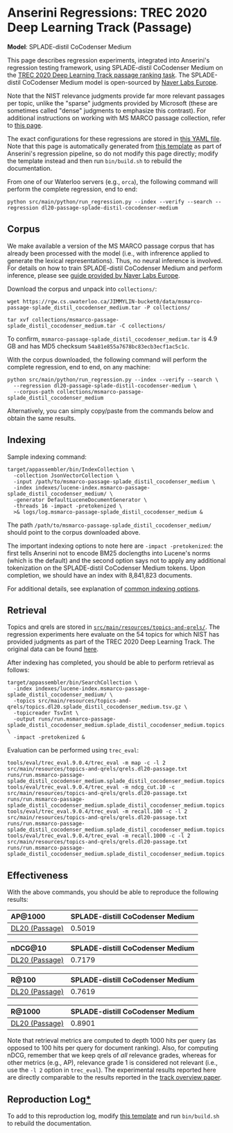 # Anserini Regressions: TREC 2020 Deep Learning Track (Passage)

**Model**: SPLADE-distil CoCodenser Medium

This page describes regression experiments, integrated into Anserini's regression testing framework, using SPLADE-distil CoCodenser Medium on the [TREC 2020 Deep Learning Track passage ranking task](https://trec.nist.gov/data/deep2019.html).
The SPLADE-distil CoCodenser Medium model is open-sourced by [Naver Labs Europe](https://europe.naverlabs.com/research/machine-learning-and-optimization/splade-models).

Note that the NIST relevance judgments provide far more relevant passages per topic, unlike the "sparse" judgments provided by Microsoft (these are sometimes called "dense" judgments to emphasize this contrast).
For additional instructions on working with MS MARCO passage collection, refer to [this page](experiments-msmarco-passage.md).

The exact configurations for these regressions are stored in [this YAML file](../src/main/resources/regression/dl20-passage-splade-distil-cocodenser-medium.yaml).
Note that this page is automatically generated from [this template](../src/main/resources/docgen/templates/dl20-passage-splade-distil-cocodenser-medium.template) as part of Anserini's regression pipeline, so do not modify this page directly; modify the template instead and then run `bin/build.sh` to rebuild the documentation.

From one of our Waterloo servers (e.g., `orca`), the following command will perform the complete regression, end to end:

```
python src/main/python/run_regression.py --index --verify --search --regression dl20-passage-splade-distil-cocodenser-medium
```

## Corpus

We make available a version of the MS MARCO passage corpus that has already been processed with the model (i.e., with infrerence applied to generate the lexical representations).
Thus, no neural inference is involved.
For details on how to train SPLADE-distil CoCodenser Medium and perform inference, please see [guide provided by Naver Labs Europe](https://github.com/naver/splade/tree/main/anserini_evaluation).

Download the corpus and unpack into `collections/`:

```
wget https://rgw.cs.uwaterloo.ca/JIMMYLIN-bucket0/data/msmarco-passage-splade_distil_cocodenser_medium.tar -P collections/

tar xvf collections/msmarco-passage-splade_distil_cocodenser_medium.tar -C collections/
```

To confirm, `msmarco-passage-splade_distil_cocodenser_medium.tar` is 4.9 GB and has MD5 checksum `54a81e855a7678bc83ecb3ecf1ac5c1c`.

With the corpus downloaded, the following command will perform the complete regression, end to end, on any machine:

```
python src/main/python/run_regression.py --index --verify --search \
  --regression dl20-passage-splade-distil-cocodenser-medium \
  --corpus-path collections/msmarco-passage-splade_distil_cocodenser_medium
```

Alternatively, you can simply copy/paste from the commands below and obtain the same results.

## Indexing

Sample indexing command:

```
target/appassembler/bin/IndexCollection \
  -collection JsonVectorCollection \
  -input /path/to/msmarco-passage-splade_distil_cocodenser_medium \
  -index indexes/lucene-index.msmarco-passage-splade_distil_cocodenser_medium/ \
  -generator DefaultLuceneDocumentGenerator \
  -threads 16 -impact -pretokenized \
  >& logs/log.msmarco-passage-splade_distil_cocodenser_medium &
```

The path `/path/to/msmarco-passage-splade_distil_cocodenser_medium/` should point to the corpus downloaded above.

The important indexing options to note here are `-impact -pretokenized`: the first tells Anserini not to encode BM25 doclengths into Lucene's norms (which is the default) and the second option says not to apply any additional tokenization on the SPLADE-distil CoCodenser Medium tokens.
Upon completion, we should have an index with 8,841,823 documents.

For additional details, see explanation of [common indexing options](common-indexing-options.md).

## Retrieval

Topics and qrels are stored in [`src/main/resources/topics-and-qrels/`](../src/main/resources/topics-and-qrels/).
The regression experiments here evaluate on the 54 topics for which NIST has provided judgments as part of the TREC 2020 Deep Learning Track.
The original data can be found [here](https://trec.nist.gov/data/deep2020.html).

After indexing has completed, you should be able to perform retrieval as follows:

```
target/appassembler/bin/SearchCollection \
  -index indexes/lucene-index.msmarco-passage-splade_distil_cocodenser_medium/ \
  -topics src/main/resources/topics-and-qrels/topics.dl20.splade_distil_cocodenser_medium.tsv.gz \
  -topicreader TsvInt \
  -output runs/run.msmarco-passage-splade_distil_cocodenser_medium.splade_distil_cocodenser_medium.topics.dl20.splade_distil_cocodenser_medium.txt \
  -impact -pretokenized &
```

Evaluation can be performed using `trec_eval`:

```
tools/eval/trec_eval.9.0.4/trec_eval -m map -c -l 2 src/main/resources/topics-and-qrels/qrels.dl20-passage.txt runs/run.msmarco-passage-splade_distil_cocodenser_medium.splade_distil_cocodenser_medium.topics.dl20.splade_distil_cocodenser_medium.txt
tools/eval/trec_eval.9.0.4/trec_eval -m ndcg_cut.10 -c src/main/resources/topics-and-qrels/qrels.dl20-passage.txt runs/run.msmarco-passage-splade_distil_cocodenser_medium.splade_distil_cocodenser_medium.topics.dl20.splade_distil_cocodenser_medium.txt
tools/eval/trec_eval.9.0.4/trec_eval -m recall.100 -c -l 2 src/main/resources/topics-and-qrels/qrels.dl20-passage.txt runs/run.msmarco-passage-splade_distil_cocodenser_medium.splade_distil_cocodenser_medium.topics.dl20.splade_distil_cocodenser_medium.txt
tools/eval/trec_eval.9.0.4/trec_eval -m recall.1000 -c -l 2 src/main/resources/topics-and-qrels/qrels.dl20-passage.txt runs/run.msmarco-passage-splade_distil_cocodenser_medium.splade_distil_cocodenser_medium.topics.dl20.splade_distil_cocodenser_medium.txt
```

## Effectiveness

With the above commands, you should be able to reproduce the following results:

| AP@1000                                                                                                      | SPLADE-distill CoCodenser Medium|
|:-------------------------------------------------------------------------------------------------------------|-----------|
| [DL20 (Passage)](https://trec.nist.gov/data/deep2020.html)                                                   | 0.5019    |


| nDCG@10                                                                                                      | SPLADE-distill CoCodenser Medium|
|:-------------------------------------------------------------------------------------------------------------|-----------|
| [DL20 (Passage)](https://trec.nist.gov/data/deep2020.html)                                                   | 0.7179    |


| R@100                                                                                                        | SPLADE-distill CoCodenser Medium|
|:-------------------------------------------------------------------------------------------------------------|-----------|
| [DL20 (Passage)](https://trec.nist.gov/data/deep2020.html)                                                   | 0.7619    |


| R@1000                                                                                                       | SPLADE-distill CoCodenser Medium|
|:-------------------------------------------------------------------------------------------------------------|-----------|
| [DL20 (Passage)](https://trec.nist.gov/data/deep2020.html)                                                   | 0.8901    |

Note that retrieval metrics are computed to depth 1000 hits per query (as opposed to 100 hits per query for document ranking).
Also, for computing nDCG, remember that we keep qrels of _all_ relevance grades, whereas for other metrics (e.g., AP), relevance grade 1 is considered not relevant (i.e., use the `-l 2` option in `trec_eval`).
The experimental results reported here are directly comparable to the results reported in the [track overview paper](https://arxiv.org/abs/2003.07820).

## Reproduction Log[*](reproducibility.md)

To add to this reproduction log, modify [this template](../src/main/resources/docgen/templates/dl20-passage-splade-distil-cocodenser-medium.template) and run `bin/build.sh` to rebuild the documentation.
